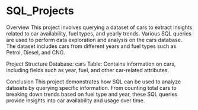# SQL_Projects

Overview
This project involves querying a dataset of cars to extract insights related to car availability, fuel types, and yearly trends. Various SQL queries are used to perform data exploration and analysis on the cars database. The dataset includes cars from different years and fuel types such as Petrol, Diesel, and CNG.

Project Structure
Database: cars
Table: Contains information on cars, including fields such as year, fuel, and other car-related attributes.

Conclusion
This project demonstrates how SQL can be used to analyze datasets by querying specific information. From counting total cars to breaking down trends based on fuel type and year, these SQL queries provide insights into car availability and usage over time.

